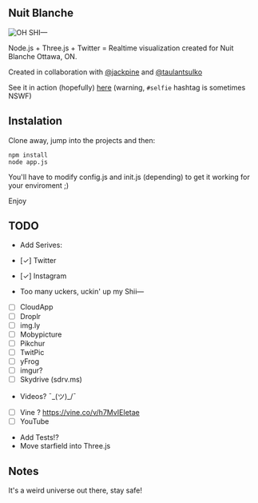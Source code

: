 ## Nuit Blanche

![OH SHI—](http://i.imgur.com/tJy01aG.png)

Node.js + Three.js + Twitter = Realtime visualization created for Nuit Blanche Ottawa, ON.

Created in collaboration with [@jackpine](https://twitter.com/JackpineCo) and [@taulantsulko](https://twitter.com/TaulantSulko)

See it in action (hopefully) [here](http://rmill.ca:8080/) (warning, `#selfie` hashtag is sometimes NSWF)

## Instalation

Clone away, jump into the projects and then:

```
npm install
node app.js
```

You'll have to modify config.js and init.js (depending) to get it working for your enviroment ;)

Enjoy

## TODO

* Add Serives:

* [✓] Twitter
* [✓] Instagram
* Too many uckers, uckin' up my Shii—
* [ ] CloudApp
* [ ] Droplr
* [ ] img.ly
* [ ] Mobypicture
* [ ] Pikchur
* [ ] TwitPic
* [ ] yFrog
* [ ] imgur?
* [ ] Skydrive (sdrv.ms)
* Videos? ¯\_(ツ)_/¯
* [ ] Vine ? https://vine.co/v/h7MvIEIetae
* [ ] YouTube

* Add Tests!?
* Move starfield into Three.js 

## Notes

It's a weird universe out there, stay safe!
